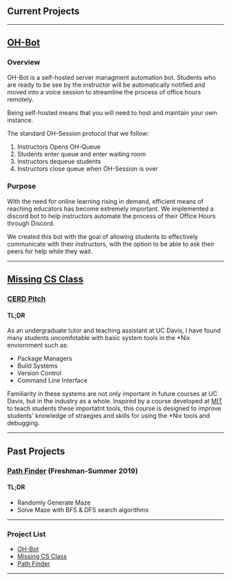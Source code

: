## Current Projects

---

## [OH-Bot](https://github.com/ECS-OH-Bot/OH-Bot)

### Overview

OH-Bot is a self-hosted server managment automation bot. 
Students who are ready to be see by the instructor will be automatically notified and moved into a voice session to streamline the process of office hours remotely.

Being self-hosted means that you will need to host
and maintain your own instance.

The standard OH-Session protocol that we follow: 
1. Instructors Opens OH-Queue 
2. Students enter queue and enter waiting room 
3. Instructors dequeue students 
4. Instructors close queue when OH-Session is over
   
### Purpose

With the need for online learning rising in demand,
efficient means of reaching educators has become extremely important. We
implemented a discord bot to help instructors automate the process of
their Office Hours through Discord.

We created this bot with the goal of allowing students to effectively
communicate with their instructors, with the option to be able to ask
their peers for help while they wait.
  
--------

## [Missing CS Class](https://gitlab.com/missing-cs-quarter-ucd/lecture-slides)

### [CERD Pitch](images/CERD_5-8-2020.pdf)
#### TL;DR

As an undergraduate tutor and teaching assistant at UC Davis, I have found many students uncomfotable with basic system tools in the *Nix enviornment such as:
* Package Managers
* Build Systems
* Version Control
* Command Line Interface

Familiarity in these systems are not only important in future courses at UC Davis, but in the industry as a whole. Inspired by a course developed at [MIT](https://missing.csail.mit.edu/) to teach students these importatnt tools, this course is designed to improve students' knowledge of straegies and skills for using the *Nix tools and debugging.

--- 

## Past Projects
### [Path Finder](https://github.com/GMGilson/PathFinder) (Freshman-Summer 2019)

#### TL;DR
- Randomly Generate Maze
- Solve Maze with BFS & DFS search algorithms

<script id="asciicast-345220" src="https://asciinema.org/a/345220.js" async></script>

---
### Project List

- [OH-Bot](https://github.com/ECS-OH-Bot/OH-Bot)
- [Missing CS Class](https://gitlab.com/missing-cs-quarter-ucd/lecture-slides)
- [Path Finder](https://github.com/GMGilson/PathFinder)

---
